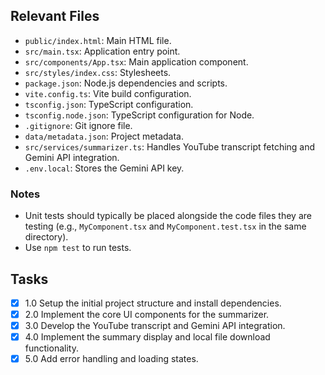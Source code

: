 ## Relevant Files

- `public/index.html`: Main HTML file.
- `src/main.tsx`: Application entry point.
- `src/components/App.tsx`: Main application component.
- `src/styles/index.css`: Stylesheets.
- `package.json`: Node.js dependencies and scripts.
- `vite.config.ts`: Vite build configuration.
- `tsconfig.json`: TypeScript configuration.
- `tsconfig.node.json`: TypeScript configuration for Node.
- `.gitignore`: Git ignore file.
- `data/metadata.json`: Project metadata.
- `src/services/summarizer.ts`: Handles YouTube transcript fetching and Gemini API integration.
- `.env.local`: Stores the Gemini API key.

### Notes

- Unit tests should typically be placed alongside the code files they are testing (e.g., `MyComponent.tsx` and `MyComponent.test.tsx` in the same directory).
- Use `npm test` to run tests.

## Tasks

- [x] 1.0 Setup the initial project structure and install dependencies.
- [x] 2.0 Implement the core UI components for the summarizer.
- [x] 3.0 Develop the YouTube transcript and Gemini API integration.
- [x] 4.0 Implement the summary display and local file download functionality.
- [x] 5.0 Add error handling and loading states.